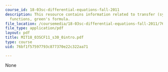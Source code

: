 ```yaml
---
course_id: 18-03sc-differential-equations-fall-2011
description: This resource contains information related to transfer (system) and weight
  functions, green's formula.
file_location: /coursemedia/18-03sc-differential-equations-fall-2011/76bf1f57597793c877370e22c322aa71_MIT18_03SCF11_s30_0intro.pdf
file_type: application/pdf
layout: pdf
title: MIT18_03SCF11_s30_0intro.pdf
type: course
uid: 76bf1f57597793c877370e22c322aa71

---
```

None